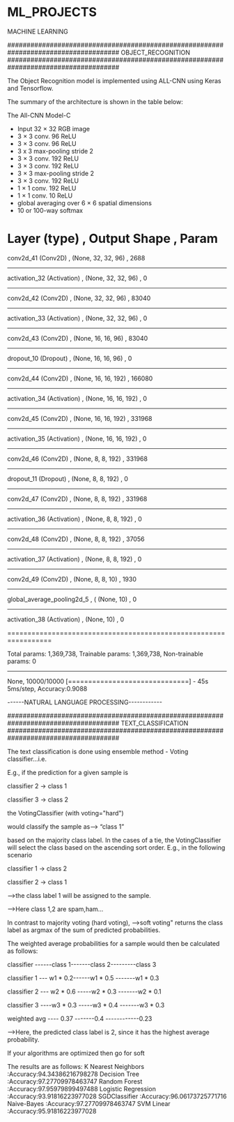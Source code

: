 # ML_PROJECTS
MACHINE LEARNING

#####################################################################################
                         OBJECT_RECOGNITION
#####################################################################################

The Object Recognition model is implemented using ALL-CNN using Keras and Tensorflow. 

The summary of the architecture is shown in the table below:

The All-CNN Model-C

* Input 32 × 32 RGB image
* 3 × 3 conv. 96 ReLU
* 3 × 3 conv. 96 ReLU
* 3 x 3 max-pooling stride 2
* 3 × 3 conv. 192 ReLU
* 3 × 3 conv. 192 ReLU
* 3 × 3 max-pooling stride 2
* 3 × 3 conv. 192 ReLU
* 1 × 1 conv. 192 ReLU
* 1 × 1 conv. 10 ReLU
* global averaging over 6 × 6 spatial dimensions
* 10 or 100-way softmax


Layer (type)   ,              Output Shape    ,          Param    
=================================================================
conv2d_41 (Conv2D)     ,      (None, 32, 32, 96)   ,     2688      
_________________________________________________________________
activation_32 (Activation) ,  (None, 32, 32, 96)   ,     0         
_________________________________________________________________
conv2d_42 (Conv2D)   ,        (None, 32, 32, 96)   ,     83040     
_________________________________________________________________
activation_33 (Activation)  , (None, 32, 32, 96)   ,     0         
_________________________________________________________________
conv2d_43 (Conv2D)        ,   (None, 16, 16, 96)   ,    83040     
_________________________________________________________________
dropout_10 (Dropout)     ,    (None, 16, 16, 96)   ,     0          
_________________________________________________________________
conv2d_44 (Conv2D)        ,   (None, 16, 16, 192)   ,    166080    
_________________________________________________________________
activation_34 (Activation) ,  (None, 16, 16, 192)   ,    0         
_________________________________________________________________
conv2d_45 (Conv2D)         ,  (None, 16, 16, 192)   ,    331968    
_________________________________________________________________
activation_35 (Activation) ,  (None, 16, 16, 192)   ,    0         
_________________________________________________________________
conv2d_46 (Conv2D)         ,  (None, 8, 8, 192)     ,    331968    
_________________________________________________________________
dropout_11 (Dropout)       ,  (None, 8, 8, 192)     ,    0         
_________________________________________________________________
conv2d_47 (Conv2D)        ,   (None, 8, 8, 192)     ,    331968    
_________________________________________________________________
activation_36 (Activation) ,  (None, 8, 8, 192)     ,    0         
_________________________________________________________________
conv2d_48 (Conv2D)        ,   (None, 8, 8, 192)     ,    37056     
_________________________________________________________________
activation_37 (Activation) ,  (None, 8, 8, 192)     ,    0         
_________________________________________________________________
conv2d_49 (Conv2D)        ,   (None, 8, 8, 10)      ,    1930      
_________________________________________________________________
global_average_pooling2d_5 ,  ( (None, 10)            ,    0 
_________________________________________________________________
activation_38 (Activation) ,   (None, 10)            ,    0

=================================================================

Total params: 1,369,738,
Trainable params: 1,369,738,
Non-trainable params: 0
_________________________________________________________________

None,
10000/10000 [==============================] - 45s 5ms/step,
Accuracy:0.9088






------NATURAL LANGUAGE PROCESSING------------

#####################################################################################
                         TEXT_CLASSIFICATION
#####################################################################################

The text classification is done using 
ensemble method - Voting classifier...i.e.

E.g., if the prediction for a given sample is

classifier 2 -> class 1

classifier 3 -> class 2

the VotingClassifier (with voting="hard")

would classify the sample as--> “class 1”

based on the majority class label. In the cases of a tie, the VotingClassifier will select the class based on the ascending sort order. E.g., in the following scenario

classifier 1 -> class 2

classifier 2 -> class 1

-->the class label 1 will be assigned to the sample.

-->Here class 1,2 are spam,ham...

In contrast to majority voting (hard voting), -->soft voting" returns the class label as argmax of the sum of predicted probabilities.

The weighted average probabilities for a sample would then be calculated as follows:

classifier ------class 1-------class 2---------class 3

classifier 1 --- w1 * 0.2------w1 * 0.5 -------w1 * 0.3

classifier 2 --- w2 * 0.6 -----w2 * 0.3 -------w2 * 0.1

classifier 3 ----w3 * 0.3 -----w3 * 0.4 -------w3 * 0.3

weighted avg ---- 0.37 -------0.4 ------------0.23

-->Here, the predicted class label is 2, since it has the highest average probability.

If your algorithms are optimized then go for soft

The results are as follows:
K Nearest Neighbors :Accuracy:94.34386216798278
Decision Tree :Accuracy:97.27709978463747
Random Forest :Accuracy:97.95979899497488
Logistic Regression :Accuracy:93.91816223977028
SGDClassifier :Accuracy:96.06173725771716
Naive-Bayes :Accuracy:97.27709978463747
SVM Linear :Accuracy:95.91816223977028




